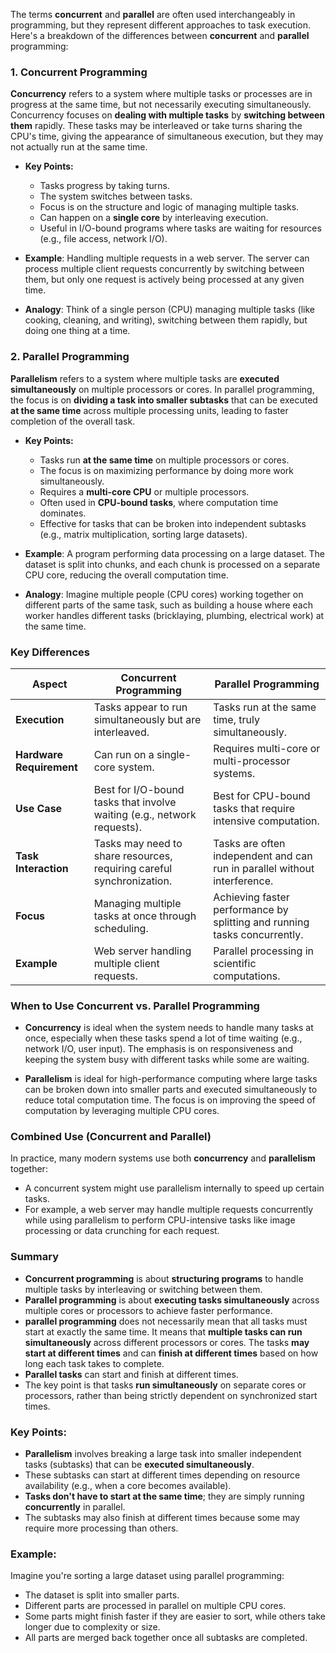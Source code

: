 The terms **concurrent** and **parallel** are often used interchangeably in programming, but they represent different approaches to task execution. Here's a breakdown of the differences between **concurrent** and **parallel** programming:

### 1. **Concurrent Programming**

**Concurrency** refers to a system where multiple tasks or processes are in progress at the same time, but not necessarily executing simultaneously. Concurrency focuses on **dealing with multiple tasks** by **switching between them** rapidly. These tasks may be interleaved or take turns sharing the CPU's time, giving the appearance of simultaneous execution, but they may not actually run at the same time.

- **Key Points:**
  - Tasks progress by taking turns.
  - The system switches between tasks.
  - Focus is on the structure and logic of managing multiple tasks.
  - Can happen on a **single core** by interleaving execution.
  - Useful in I/O-bound programs where tasks are waiting for resources (e.g., file access, network I/O).

- **Example**: Handling multiple requests in a web server. The server can process multiple client requests concurrently by switching between them, but only one request is actively being processed at any given time.

- **Analogy**: Think of a single person (CPU) managing multiple tasks (like cooking, cleaning, and writing), switching between them rapidly, but doing one thing at a time.

### 2. **Parallel Programming**

**Parallelism** refers to a system where multiple tasks are **executed simultaneously** on multiple processors or cores. In parallel programming, the focus is on **dividing a task into smaller subtasks** that can be executed **at the same time** across multiple processing units, leading to faster completion of the overall task.

- **Key Points:**
  - Tasks run **at the same time** on multiple processors or cores.
  - The focus is on maximizing performance by doing more work simultaneously.
  - Requires a **multi-core CPU** or multiple processors.
  - Often used in **CPU-bound tasks**, where computation time dominates.
  - Effective for tasks that can be broken into independent subtasks (e.g., matrix multiplication, sorting large datasets).

- **Example**: A program performing data processing on a large dataset. The dataset is split into chunks, and each chunk is processed on a separate CPU core, reducing the overall computation time.

- **Analogy**: Imagine multiple people (CPU cores) working together on different parts of the same task, such as building a house where each worker handles different tasks (bricklaying, plumbing, electrical work) at the same time.

### Key Differences

| Aspect                    | Concurrent Programming                            | Parallel Programming                          |
|---------------------------|---------------------------------------------------|-----------------------------------------------|
| **Execution**              | Tasks appear to run simultaneously but are interleaved. | Tasks run at the same time, truly simultaneously. |
| **Hardware Requirement**   | Can run on a single-core system.                  | Requires multi-core or multi-processor systems. |
| **Use Case**               | Best for I/O-bound tasks that involve waiting (e.g., network requests). | Best for CPU-bound tasks that require intensive computation. |
| **Task Interaction**       | Tasks may need to share resources, requiring careful synchronization. | Tasks are often independent and can run in parallel without interference. |
| **Focus**                  | Managing multiple tasks at once through scheduling. | Achieving faster performance by splitting and running tasks concurrently. |
| **Example**                | Web server handling multiple client requests.     | Parallel processing in scientific computations. |

### When to Use Concurrent vs. Parallel Programming

- **Concurrency** is ideal when the system needs to handle many tasks at once, especially when these tasks spend a lot of time waiting (e.g., network I/O, user input). The emphasis is on responsiveness and keeping the system busy with different tasks while some are waiting.

- **Parallelism** is ideal for high-performance computing where large tasks can be broken down into smaller parts and executed simultaneously to reduce total computation time. The focus is on improving the speed of computation by leveraging multiple CPU cores.

### Combined Use (Concurrent and Parallel)

In practice, many modern systems use both **concurrency** and **parallelism** together:
- A concurrent system might use parallelism internally to speed up certain tasks.
- For example, a web server may handle multiple requests concurrently while using parallelism to perform CPU-intensive tasks like image processing or data crunching for each request.

### Summary

- **Concurrent programming** is about **structuring programs** to handle multiple tasks by interleaving or switching between them.
- **Parallel programming** is about **executing tasks simultaneously** across multiple cores or processors to achieve faster performance.
- **parallel programming** does not necessarily mean that all tasks must start at exactly the same time. It means that **multiple tasks can run simultaneously** across different processors or cores. The tasks **may start at different times** and can **finish at different times** based on how long each task takes to complete.
- **Parallel tasks** can start and finish at different times.
- The key point is that tasks **run simultaneously** on separate cores or processors, rather than being strictly dependent on synchronized start times.

### Key Points:
- **Parallelism** involves breaking a large task into smaller independent tasks (subtasks) that can be **executed simultaneously**.
- These subtasks can start at different times depending on resource availability (e.g., when a core becomes available).
- **Tasks don't have to start at the same time**; they are simply running **concurrently** in parallel.
- The subtasks may also finish at different times because some may require more processing than others.

### Example:
Imagine you're sorting a large dataset using parallel programming:
- The dataset is split into smaller parts.
- Different parts are processed in parallel on multiple CPU cores.
- Some parts might finish faster if they are easier to sort, while others take longer due to complexity or size.
- All parts are merged back together once all subtasks are completed.
